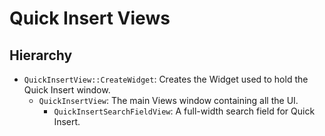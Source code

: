 # Quick Insert Views

## Hierarchy

* `QuickInsertView::CreateWidget`: Creates the Widget used to hold the Quick Insert window.
  * `QuickInsertView`: The main Views window containing all the UI.
    * `QuickInsertSearchFieldView`: A full-width search field for Quick Insert.
